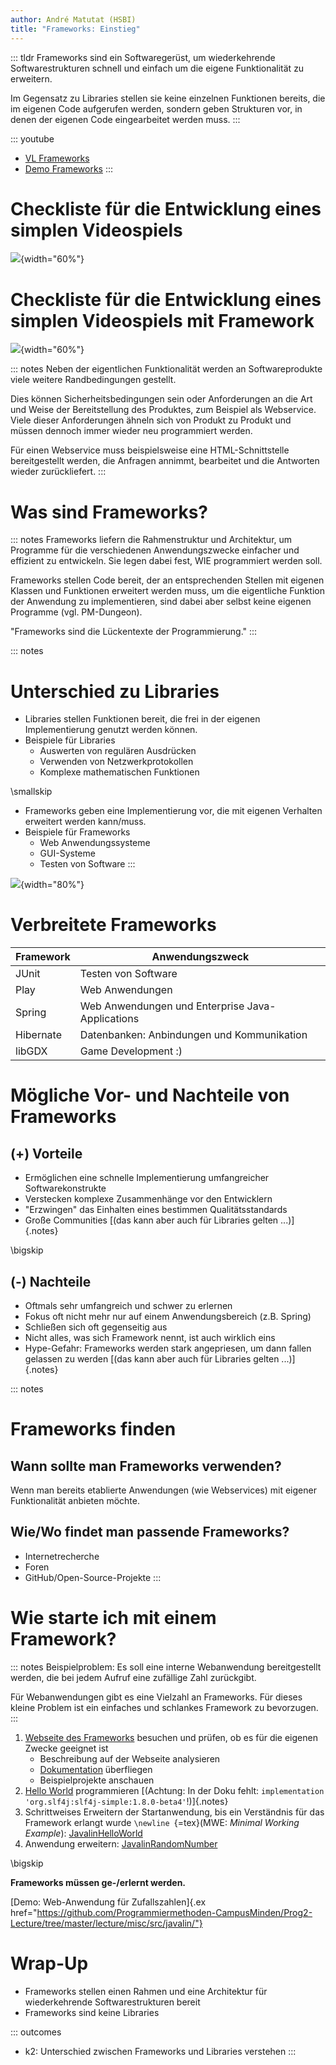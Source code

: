 ```yaml
---
author: André Matutat (HSBI)
title: "Frameworks: Einstieg"
---
```


::: tldr
Frameworks sind ein Softwaregerüst, um wiederkehrende Softwarestrukturen schnell und einfach um die eigene
Funktionalität zu erweitern.

Im Gegensatz zu Libraries stellen sie keine einzelnen Funktionen bereits, die im eigenen Code aufgerufen werden, sondern
geben Strukturen vor, in denen der eigenen Code eingearbeitet werden muss.
:::

::: youtube
-   [VL Frameworks](https://youtu.be/AV4YuF2Axgk)
-   [Demo Frameworks](https://youtu.be/5jTbIBeZj7M)
:::

# Checkliste für die Entwicklung eines simplen Videospiels

![](images/checklisteMotivation.png){width="60%"}

# Checkliste für die Entwicklung eines simplen Videospiels mit Framework

![](images/checklisteMotivationFarbig.png){width="60%"}

::: notes
Neben der eigentlichen Funktionalität werden an Softwareprodukte viele weitere Randbedingungen gestellt.

Dies können Sicherheitsbedingungen sein oder Anforderungen an die Art und Weise der Bereitstellung des Produktes, zum
Beispiel als Webservice. Viele dieser Anforderungen ähneln sich von Produkt zu Produkt und müssen dennoch immer wieder
neu programmiert werden.

Für einen Webservice muss beispielsweise eine HTML-Schnittstelle bereitgestellt werden, die Anfragen annimmt, bearbeitet
und die Antworten wieder zurückliefert.
:::

# Was sind Frameworks?

::: notes
Frameworks liefern die Rahmenstruktur und Architektur, um Programme für die verschiedenen Anwendungszwecke einfacher und
effizient zu entwickeln. Sie legen dabei fest, WIE programmiert werden soll.

Frameworks stellen Code bereit, der an entsprechenden Stellen mit eigenen Klassen und Funktionen erweitert werden muss,
um die eigentliche Funktion der Anwendung zu implementieren, sind dabei aber selbst keine eigenen Programme (vgl.
PM-Dungeon).

"Frameworks sind die Lückentexte der Programmierung."
:::

::: notes
# Unterschied zu Libraries

-   Libraries stellen Funktionen bereit, die frei in der eigenen Implementierung genutzt werden können.
-   Beispiele für Libraries
    -   Auswerten von regulären Ausdrücken
    -   Verwenden von Netzwerkprotokollen
    -   Komplexe mathematischen Funktionen

\smallskip

-   Frameworks geben eine Implementierung vor, die mit eigenen Verhalten erweitert werden kann/muss.
-   Beispiele für Frameworks
    -   Web Anwendungssysteme
    -   GUI-Systeme
    -   Testen von Software
:::

![](images/frameworksVSlib.png){width="80%"}

# Verbreitete Frameworks

| Framework | Anwendungszweck                                  |
|-----------|--------------------------------------------------|
| JUnit     | Testen von Software                              |
| Play      | Web Anwendungen                                  |
| Spring    | Web Anwendungen und Enterprise Java-Applications |
| Hibernate | Datenbanken: Anbindungen und Kommunikation       |
| libGDX    | Game Development :)                              |

# Mögliche Vor- und Nachteile von Frameworks

## (+) Vorteile

-   Ermöglichen eine schnelle Implementierung umfangreicher Softwarekonstrukte
-   Verstecken komplexe Zusammenhänge vor den Entwicklern
-   "Erzwingen" das Einhalten eines bestimmen Qualitätsstandards
-   Große Communities [(das kann aber auch für Libraries gelten ...)]{.notes}

\bigskip

## (-) Nachteile

-   Oftmals sehr umfangreich und schwer zu erlernen
-   Fokus oft nicht mehr nur auf einem Anwendungsbereich (z.B. Spring)
-   Schließen sich oft gegenseitig aus
-   Nicht alles, was sich Framework nennt, ist auch wirklich eins
-   Hype-Gefahr: Frameworks werden stark angepriesen, um dann fallen gelassen zu werden [(das kann aber auch für
    Libraries gelten ...)]{.notes}

::: notes
# Frameworks finden

## Wann sollte man Frameworks verwenden?

Wenn man bereits etablierte Anwendungen (wie Webservices) mit eigener Funktionalität anbieten möchte.

## Wie/Wo findet man passende Frameworks?

-   Internetrecherche
-   Foren
-   GitHub/Open-Source-Projekte
:::

# Wie starte ich mit einem Framework?

::: notes
Beispielproblem: Es soll eine interne Webanwendung bereitgestellt werden, die bei jedem Aufruf eine zufällige Zahl
zurückgibt.

Für Webanwendungen gibt es eine Vielzahl an Frameworks. Für dieses kleine Problem ist ein einfaches und schlankes
Framework zu bevorzugen.
:::

1.  [Webseite des Frameworks](https://javalin.io/) besuchen und prüfen, ob es für die eigenen Zwecke geeignet ist
    -   Beschreibung auf der Webseite analysieren
    -   [Dokumentation](https://javalin.io/documentation) überfliegen
    -   Beispielprojekte anschauen
2.  [Hello World](https://javalin.io/tutorials/gradle-setup) programmieren [(Achtung: In der Doku fehlt:
    `implementation 'org.slf4j:slf4j-simple:1.8.0-beta4'`!)]{.notes}
3.  Schrittweises Erweitern der Startanwendung, bis ein Verständnis für das Framework erlangt wurde
    `\newline `{=tex}(MWE: *Minimal Working Example*):
    [JavalinHelloWorld](https://github.com/Programmiermethoden-CampusMinden/Prog2-Lecture/blob/master/lecture/misc/src/javalin/src/main/java/JavalinHelloWorld.java)
4.  Anwendung erweitern:
    [JavalinRandomNumber](https://github.com/Programmiermethoden-CampusMinden/Prog2-Lecture/blob/master/lecture/misc/src/javalin/src/main/java/JavalinRandomNumber.java)

\bigskip

**Frameworks müssen ge-/erlernt werden.**

[Demo: Web-Anwendung für Zufallszahlen]{.ex
href="https://github.com/Programmiermethoden-CampusMinden/Prog2-Lecture/tree/master/lecture/misc/src/javalin/"}

# Wrap-Up

-   Frameworks stellen einen Rahmen und eine Architektur für wiederkehrende Softwarestrukturen bereit
-   Frameworks sind keine Libraries

::: outcomes
-   k2: Unterschied zwischen Frameworks und Libraries verstehen
:::
